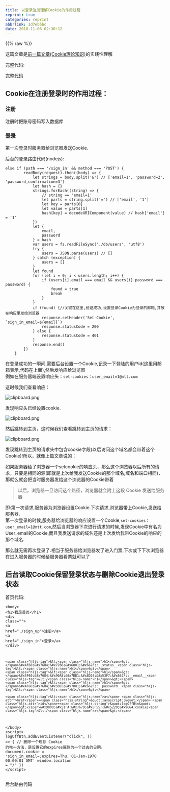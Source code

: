 ```yaml
---
title: 以登录注册理解Cookie的作用过程
reprint: true
categories: reprint
abbrlink: 1d7eb5bc
date: 2018-11-06 02:30:12
---
```


{{% raw %}}
<p>&#x8FD9;&#x7BC7;&#x6587;&#x7AE0;&#x662F;<a href="https://segmentfault.com/a/1190000016372516?_ea=4428881#articleHeader6">&#x524D;&#x4E00;&#x7BC7;&#x6587;&#x7AE0;(Cookie&#x7406;&#x8BBA;&#x77E5;&#x8BC6;)</a>&#x7684;&#x5B9E;&#x8DF5;&#x6027;&#x7406;&#x89E3;</p><p>&#x5B8C;&#x6574;&#x4EE3;&#x7801;:</p><p><a href="https://github.com/mtt3366/CookieStudy" rel="nofollow noreferrer" target="_blank">&#x5B8C;&#x6574;&#x4EE3;&#x7801;</a></p><h2 id="articleHeader0">Cookie&#x5728;&#x6CE8;&#x518C;&#x767B;&#x5F55;&#x65F6;&#x7684;&#x4F5C;&#x7528;&#x8FC7;&#x7A0B;&#xFF1A;</h2><h3 id="articleHeader1">&#x6CE8;&#x518C;</h3><p>&#x6CE8;&#x518C;&#x65F6;&#x628A;&#x8D26;&#x53F7;&#x5BC6;&#x7801;&#x5199;&#x5165;&#x6570;&#x636E;&#x5E93;</p><h3 id="articleHeader2">&#x767B;&#x5F55;</h3><p>&#x7B2C;&#x4E00;&#x6B21;&#x767B;&#x5F55;&#x65F6;&#x670D;&#x52A1;&#x5668;&#x7ED9;&#x6D4F;&#x89C8;&#x5668;&#x53D1;&#x9001;Cookie.</p><p>&#x540E;&#x53F0;&#x7684;&#x767B;&#x5F55;&#x8DEF;&#x7531;&#x4EE3;&#x7801;(nodejs):</p><div class="widget-codetool" style="display:none"><div class="widget-codetool--inner"><span class="selectCode code-tool" data-toggle="tooltip" data-placement="top" title="" data-original-title="&#x5168;&#x9009;"></span> <span type="button" class="copyCode code-tool" data-toggle="tooltip" data-placement="top" data-clipboard-text="else if (path === &apos;/sign_in&apos; &amp;&amp; method === &apos;POST&apos;) {
        readBody(request).then((body) =&gt; {
            let strings = body.split(&apos;&amp;&apos;) // [&apos;email=1&apos;, &apos;password=2&apos;, &apos;password_confirmation=3&apos;]
            let hash = {}
            strings.forEach((string) =&gt; {
                // string == &apos;email=1&apos;
                let parts = string.split(&apos;=&apos;) // [&apos;email&apos;, &apos;1&apos;]
                let key = parts[0]
                let value = parts[1]
                hash[key] = decodeURIComponent(value) // hash[&apos;email&apos;] = &apos;1&apos;
            })
            let {
                email,
                password
            } = hash
            var users = fs.readFileSync(&apos;./db/users&apos;, &apos;utf8&apos;)
            try {
                users = JSON.parse(users) // []
            } catch (exception) {
                users = []
            }
            let found
            for (let i = 0; i &lt; users.length; i++) {
                if (users[i].email === email &amp;&amp; users[i].password === password) {
                    found = true
                    break
                }
            }
            if (found) {//&#x5173;&#x952E;&#x5728;&#x8FD9;&#x91CC;,&#x9A8C;&#x8BC1;&#x6210;&#x529F;,&#x8BBE;&#x7F6E;&#x767B;&#x5F55;Cookie&#x4E3A;&#x767B;&#x5F55;&#x7684;&#x90AE;&#x7BB1;,&#x5E76;&#x653E;&#x5728;&#x54CD;&#x5E94;&#x91CC;&#x53D1;&#x7ED9;&#x6D4F;&#x89C8;&#x5668;
                response.setHeader(&apos;Set-Cookie&apos;, `sign_in_email=${email}`)
                response.statusCode = 200
            } else {
                response.statusCode = 401
            }
            response.end()
        })
    }" title="" data-original-title="&#x590D;&#x5236;"></span> <span type="button" class="saveToNote code-tool" data-toggle="tooltip" data-placement="top" title="" data-original-title="&#x653E;&#x8FDB;&#x7B14;&#x8BB0;"></span></div></div><pre class="hljs typescript"><code><span class="hljs-keyword">else</span> <span class="hljs-keyword">if</span> (path === <span class="hljs-string">&apos;/sign_in&apos;</span> &amp;&amp; method === <span class="hljs-string">&apos;POST&apos;</span>) {
        readBody(request).then(<span class="hljs-function">(<span class="hljs-params">body</span>) =&gt;</span> {
            <span class="hljs-keyword">let</span> strings = body.split(<span class="hljs-string">&apos;&amp;&apos;</span>) <span class="hljs-comment">// [&apos;email=1&apos;, &apos;password=2&apos;, &apos;password_confirmation=3&apos;]</span>
            <span class="hljs-keyword">let</span> hash = {}
            strings.forEach(<span class="hljs-function">(<span class="hljs-params"><span class="hljs-built_in">string</span></span>) =&gt;</span> {
                <span class="hljs-comment">// string == &apos;email=1&apos;</span>
                <span class="hljs-keyword">let</span> parts = <span class="hljs-built_in">string</span>.split(<span class="hljs-string">&apos;=&apos;</span>) <span class="hljs-comment">// [&apos;email&apos;, &apos;1&apos;]</span>
                <span class="hljs-keyword">let</span> key = parts[<span class="hljs-number">0</span>]
                <span class="hljs-keyword">let</span> value = parts[<span class="hljs-number">1</span>]
                hash[key] = <span class="hljs-built_in">decodeURIComponent</span>(value) <span class="hljs-comment">// hash[&apos;email&apos;] = &apos;1&apos;</span>
            })
            <span class="hljs-keyword">let</span> {
                email,
                password
            } = hash
            <span class="hljs-keyword">var</span> users = fs.readFileSync(<span class="hljs-string">&apos;./db/users&apos;</span>, <span class="hljs-string">&apos;utf8&apos;</span>)
            <span class="hljs-keyword">try</span> {
                users = <span class="hljs-built_in">JSON</span>.parse(users) <span class="hljs-comment">// []</span>
            } <span class="hljs-keyword">catch</span> (exception) {
                users = []
            }
            <span class="hljs-keyword">let</span> found
            <span class="hljs-keyword">for</span> (<span class="hljs-keyword">let</span> i = <span class="hljs-number">0</span>; i &lt; users.length; i++) {
                <span class="hljs-keyword">if</span> (users[i].email === email &amp;&amp; users[i].password === password) {
                    found = <span class="hljs-literal">true</span>
                    <span class="hljs-keyword">break</span>
                }
            }
            <span class="hljs-keyword">if</span> (found) {<span class="hljs-comment">//&#x5173;&#x952E;&#x5728;&#x8FD9;&#x91CC;,&#x9A8C;&#x8BC1;&#x6210;&#x529F;,&#x8BBE;&#x7F6E;&#x767B;&#x5F55;Cookie&#x4E3A;&#x767B;&#x5F55;&#x7684;&#x90AE;&#x7BB1;,&#x5E76;&#x653E;&#x5728;&#x54CD;&#x5E94;&#x91CC;&#x53D1;&#x7ED9;&#x6D4F;&#x89C8;&#x5668;</span>
                response.setHeader(<span class="hljs-string">&apos;Set-Cookie&apos;</span>, <span class="hljs-string">`sign_in_email=<span class="hljs-subst">${email}</span>`</span>)
                response.statusCode = <span class="hljs-number">200</span>
            } <span class="hljs-keyword">else</span> {
                response.statusCode = <span class="hljs-number">401</span>
            }
            response.end()
        })
    }</code></pre><p>&#x5728;&#x767B;&#x5F55;&#x6210;&#x529F;&#x7684;&#x4E00;&#x77AC;&#x95F4;,&#x9700;&#x8981;&#x540E;&#x53F0;&#x8BBE;&#x7F6E;&#x4E00;&#x4E2A;Cookie,&#x8BB0;&#x5F55;&#x4E00;&#x4E0B;&#x767B;&#x9646;&#x7684;&#x7528;&#x6237;id(&#x8FD9;&#x91CC;&#x7528;&#x90AE;&#x7BB1;&#x8868;&#x793A;,&#x4EE3;&#x7801;&#x5728;&#x4E0A;&#x9762;),&#x7136;&#x540E;&#x53D1;&#x54CD;&#x5E94;&#x7ED9;&#x6D4F;&#x89C8;&#x5668;<br>&#x4F8B;&#x5982;&#x5728;&#x670D;&#x52A1;&#x5668;&#x7AEF;&#x8BBE;&#x7F6E;&#x54CD;&#x5E94;&#x5934;&#xFF1A;<code>set-cookies&#xFF1A;user_email=1@mtt.com</code></p><p>&#x8FD9;&#x65F6;&#x5019;&#x6211;&#x4EEC;&#x67E5;&#x770B;&#x54CD;&#x5E94;&#xFF1A;</p><p><span class="img-wrap"><img data-src="/img/bVbhGdq?w=943&amp;h=544" src="https://static.alili.tech/img/bVbhGdq?w=943&amp;h=544" alt="clipboard.png" title="clipboard.png" style="cursor:pointer;display:inline"></span></p><p>&#x53D1;&#x73B0;&#x54CD;&#x5E94;&#x5934;&#x5DF2;&#x7ECF;&#x8BBE;&#x7F6E;cookie.</p><p><span class="img-wrap"><img data-src="/img/bVbhGdr?w=875&amp;h=465" src="https://static.alili.tech/img/bVbhGdr?w=875&amp;h=465" alt="clipboard.png" title="clipboard.png" style="cursor:pointer;display:inline"></span></p><p>&#x7136;&#x540E;&#x8DF3;&#x8F6C;&#x5230;&#x4E3B;&#x9875;&#xFF0C;&#x8FD9;&#x65F6;&#x5019;&#x6211;&#x4EEC;&#x67E5;&#x770B;&#x8DF3;&#x8F6C;&#x5230;&#x4E3B;&#x9875;&#x7684;&#x8BF7;&#x6C42;&#xFF1A;</p><p><span class="img-wrap"><img data-src="/img/bVbhGds?w=1189&amp;h=1325" src="https://static.alili.tech/img/bVbhGds?w=1189&amp;h=1325" alt="clipboard.png" title="clipboard.png" style="cursor:pointer;display:inline"></span></p><p>&#x53D1;&#x73B0;&#x8DF3;&#x8F6C;&#x5230;&#x4E3B;&#x9875;&#x7684;&#x8BF7;&#x6C42;&#x5934;&#x4E2D;&#x5305;&#x542B;cookie&#x5B57;&#x6BB5;(&#x4EE5;&#x540E;&#x8BBF;&#x95EE;&#x8FD9;&#x4E2A;&#x57DF;&#x540D;&#x90FD;&#x4F1A;&#x5E26;&#x7740;&#x8FD9;&#x4E2A;Cookie)!&#x6240;&#x4EE5;&#xFF0C;&#x5C31;&#x50CF;&#x4E0A;&#x7BC7;&#x6587;&#x7AE0;&#x8BF4;&#x7684;&#xFF1A;</p><p>&#x5982;&#x679C;&#x670D;&#x52A1;&#x5668;&#x7ED9;&#x4E86;&#x6D4F;&#x89C8;&#x5668;&#x4E00;&#x4E2A;setcookie&#x7684;&#x54CD;&#x5E94;&#x5934;&#xFF0C;&#x90A3;&#x4E48;&#x8FD9;&#x4E2A;&#x6D4F;&#x89C8;&#x5668;&#x4EE5;&#x540E;&#x6240;&#x6709;&#x7684;&#x8BF7;&#x6C42;&#xFF0C;&#x53EA;&#x8981;&#x662F;&#x76F8;&#x540C;&#x7684;&#x6E90;(&#x5373;&#x5C31;&#x662F;&#x4E0A;&#x6B21;&#x7ED9;&#x6211;&#x53D1;&#x9001;Cookie&#x7684;&#x90A3;&#x4E2A;&#x57DF;&#x540D;,&#x57DF;&#x540D;&#x548C;&#x7AEF;&#x53E3;&#x76F8;&#x540C;)&#xFF0C;&#x90A3;&#x5C31;&#x4E48;&#x5C31;&#x4F1A;&#x628A;&#x5F53;&#x65F6;&#x670D;&#x52A1;&#x5668;&#x53D1;&#x7ED9;&#x8FD9;&#x4E2A;&#x6D4F;&#x89C8;&#x5668;&#x7684;Cookie&#x5E26;&#x7740;</p><blockquote>&#x4EE5;&#x540E;&#xFF0C;&#x6D4F;&#x89C8;&#x5668;&#x4E00;&#x65E6;&#x8BBF;&#x95EE;&#x8FD9;&#x4E2A;&#x8DEF;&#x5F84;&#xFF0C;&#x6D4F;&#x89C8;&#x5668;&#x5C31;&#x4F1A;&#x9644;&#x4E0A;&#x8FD9;&#x6BB5; Cookie &#x53D1;&#x9001;&#x7ED9;&#x670D;&#x52A1;&#x5668;</blockquote><p>&#x5373;:&#x7B2C;&#x4E00;&#x6B21;&#x8BF7;&#x6C42;,&#x670D;&#x52A1;&#x5668;&#x4E3A;&#x6D4F;&#x89C8;&#x5668;&#x8BBE;&#x7F6E;Cookie.&#x4E0B;&#x6B21;&#x8BF7;&#x6C42;,&#x6D4F;&#x89C8;&#x5668;&#x5E26;&#x4E0A;Cookie,&#x53D1;&#x9001;&#x7ED9;&#x670D;&#x52A1;&#x5668;.<br>&#x7B2C;&#x4E00;&#x6B21;&#x767B;&#x5F55;&#x7684;&#x65F6;&#x5019;,&#x670D;&#x52A1;&#x5668;&#x7ED9;&#x6D4F;&#x89C8;&#x5668;&#x7684;&#x54CD;&#x5E94;&#x8BBE;&#x7F6E;&#x4E00;&#x4E2A;Cookie,<code>set-cookies&#xFF1A;user_email=1@mtt.com</code>,&#x7136;&#x540E;&#x5F53;&#x6D4F;&#x89C8;&#x5668;&#x4E0B;&#x6B21;&#x8FDB;&#x884C;&#x8BF7;&#x6C42;&#x7684;&#x65F6;&#x5019;,&#x53D1;&#x73B0;Cookie&#x4E2D;&#x6709;&#x540D;&#x4E3A;User_email&#x7684;Cookie,&#x800C;&#x4E14;&#x6211;&#x53D1;&#x9001;&#x8BF7;&#x6C42;&#x7684;&#x57DF;&#x540D;&#x8FD8;&#x662F;&#x4E0A;&#x6B21;&#x53D1;&#x7ED9;&#x6211;&#x5E26;Cookie&#x7684;&#x54CD;&#x5E94;&#x7684;&#x90A3;&#x4E2A;&#x57DF;&#x540D;.</p><p>&#x90A3;&#x4E48;&#x5C31;&#x65E0;&#x9700;&#x518D;&#x6B21;&#x767B;&#x5F55;&#x4E86;.&#x76F8;&#x5F53;&#x4E8E;&#x670D;&#x52A1;&#x5668;&#x7ED9;&#x6D4F;&#x89C8;&#x5668;&#x53D1;&#x4E86;&#x8FDB;&#x5165;&#x95E8;&#x7968;,&#x4E0B;&#x6B21;&#x6216;&#x4E0B;&#x4E0B;&#x6B21;&#x6D4F;&#x89C8;&#x5668;&#x5728;&#x8FDB;&#x5165;&#x670D;&#x52A1;&#x5668;&#x7684;&#x65F6;&#x5019;&#x7ED9;&#x670D;&#x52A1;&#x5668;&#x770B;&#x7968;&#x5C31;&#x53EF;&#x4EE5;&#x4E86;</p><h2 id="articleHeader3">&#x540E;&#x53F0;&#x8BFB;&#x53D6;Cookie&#x4FDD;&#x7559;&#x767B;&#x5F55;&#x72B6;&#x6001;&#x4E0E;&#x5220;&#x9664;Cookie&#x9000;&#x51FA;&#x767B;&#x5F55;&#x72B6;&#x6001;</h2><p>&#x9996;&#x9875;&#x4EE3;&#x7801;:</p><div class="widget-codetool" style="display:none"><div class="widget-codetool--inner"><span class="selectCode code-tool" data-toggle="tooltip" data-placement="top" title="" data-original-title="&#x5168;&#x9009;"></span> <span type="button" class="copyCode code-tool" data-toggle="tooltip" data-placement="top" data-clipboard-text="&lt;body&gt;
    &lt;h1&gt;&#x6211;&#x662F;&#x9996;&#x9875;&lt;/h1&gt;
    &lt;div class=&quot;&quot;&gt;
        &lt;a href=&quot;./sign_up&quot;&gt;&#x6CE8;&#x518C;&lt;/a&gt;
        &lt;a href=&quot;./sign_in&quot;&gt;&#x767B;&#x5F55;&lt;/a&gt;
    &lt;/div&gt;
    
    &lt;h1&gt;&#x4F60;&#x7684;&#x72B6;&#x6001;&#x662F;:__status__&lt;/h1&gt;
    &lt;h1&gt;&#x4F60;&#x7684;&#x90AE;&#x7BB1;&#x8D26;&#x53F7;&#x662F;:__email__&lt;/h1&gt;
    &lt;h1&gt;&#x4F60;&#x7684;&#x5BC6;&#x7801;&#x662F;:__password__&lt;/h1&gt;

    &lt;a href=&quot;javascript:;&quot; id=&quot;logOffBtn&quot;&gt;&#x9000;&#x51FA;&#x767B;&#x5F55;(&#x5220;&#x9664;cookie)&lt;/a&gt;

&lt;/body&gt;
&lt;script&gt;
logOffBtn.addEventListener(&quot;click&quot;, () =&gt; {
        // &#x5220;&#x9664;&#x4E00;&#x4E2A;&#x73B0;&#x5B58; Cookie &#x7684;&#x552F;&#x4E00;&#x65B9;&#x6CD5;&#xFF0C;&#x662F;&#x8BBE;&#x7F6E;&#x5B83;&#x7684;expires&#x5C5E;&#x6027;&#x4E3A;&#x4E00;&#x4E2A;&#x8FC7;&#x53BB;&#x7684;&#x65E5;&#x671F;&#x3002;
        document.cookie = &apos;sign_in_email=;expires=Thu, 01-Jan-1970 00:00:01 GMT&apos;
        window.location = &quot;/&quot;
    })
&lt;/script&gt;
" title="" data-original-title="&#x590D;&#x5236;"></span> <span type="button" class="saveToNote code-tool" data-toggle="tooltip" data-placement="top" title="" data-original-title="&#x653E;&#x8FDB;&#x7B14;&#x8BB0;"></span></div></div><pre class="hljs xml"><code><span class="hljs-tag">&lt;<span class="hljs-name">body</span>&gt;</span>
    <span class="hljs-tag">&lt;<span class="hljs-name">h1</span>&gt;</span>&#x6211;&#x662F;&#x9996;&#x9875;<span class="hljs-tag">&lt;/<span class="hljs-name">h1</span>&gt;</span>
    <span class="hljs-tag">&lt;<span class="hljs-name">div</span> <span class="hljs-attr">class</span>=<span class="hljs-string">&quot;&quot;</span>&gt;</span>
        <span class="hljs-tag">&lt;<span class="hljs-name">a</span> <span class="hljs-attr">href</span>=<span class="hljs-string">&quot;./sign_up&quot;</span>&gt;</span>&#x6CE8;&#x518C;<span class="hljs-tag">&lt;/<span class="hljs-name">a</span>&gt;</span>
        <span class="hljs-tag">&lt;<span class="hljs-name">a</span> <span class="hljs-attr">href</span>=<span class="hljs-string">&quot;./sign_in&quot;</span>&gt;</span>&#x767B;&#x5F55;<span class="hljs-tag">&lt;/<span class="hljs-name">a</span>&gt;</span>
    <span class="hljs-tag">&lt;/<span class="hljs-name">div</span>&gt;</span>
    
    <span class="hljs-tag">&lt;<span class="hljs-name">h1</span>&gt;</span>&#x4F60;&#x7684;&#x72B6;&#x6001;&#x662F;:__status__<span class="hljs-tag">&lt;/<span class="hljs-name">h1</span>&gt;</span>
    <span class="hljs-tag">&lt;<span class="hljs-name">h1</span>&gt;</span>&#x4F60;&#x7684;&#x90AE;&#x7BB1;&#x8D26;&#x53F7;&#x662F;:__email__<span class="hljs-tag">&lt;/<span class="hljs-name">h1</span>&gt;</span>
    <span class="hljs-tag">&lt;<span class="hljs-name">h1</span>&gt;</span>&#x4F60;&#x7684;&#x5BC6;&#x7801;&#x662F;:__password__<span class="hljs-tag">&lt;/<span class="hljs-name">h1</span>&gt;</span>

    <span class="hljs-tag">&lt;<span class="hljs-name">a</span> <span class="hljs-attr">href</span>=<span class="hljs-string">&quot;javascript:;&quot;</span> <span class="hljs-attr">id</span>=<span class="hljs-string">&quot;logOffBtn&quot;</span>&gt;</span>&#x9000;&#x51FA;&#x767B;&#x5F55;(&#x5220;&#x9664;cookie)<span class="hljs-tag">&lt;/<span class="hljs-name">a</span>&gt;</span>

<span class="hljs-tag">&lt;/<span class="hljs-name">body</span>&gt;</span>
<span class="hljs-tag">&lt;<span class="hljs-name">script</span>&gt;</span><span class="javascript">
logOffBtn.addEventListener(<span class="hljs-string">&quot;click&quot;</span>, () =&gt; {
        <span class="hljs-comment">// &#x5220;&#x9664;&#x4E00;&#x4E2A;&#x73B0;&#x5B58; Cookie &#x7684;&#x552F;&#x4E00;&#x65B9;&#x6CD5;&#xFF0C;&#x662F;&#x8BBE;&#x7F6E;&#x5B83;&#x7684;expires&#x5C5E;&#x6027;&#x4E3A;&#x4E00;&#x4E2A;&#x8FC7;&#x53BB;&#x7684;&#x65E5;&#x671F;&#x3002;</span>
        <span class="hljs-built_in">document</span>.cookie = <span class="hljs-string">&apos;sign_in_email=;expires=Thu, 01-Jan-1970 00:00:01 GMT&apos;</span>
        <span class="hljs-built_in">window</span>.location = <span class="hljs-string">&quot;/&quot;</span>
    })
</span><span class="hljs-tag">&lt;/<span class="hljs-name">script</span>&gt;</span>
</code></pre><p>&#x540E;&#x53F0;&#x8DEF;&#x7531;&#x4EE3;&#x7801;</p><div class="widget-codetool" style="display:none"><div class="widget-codetool--inner"><span class="selectCode code-tool" data-toggle="tooltip" data-placement="top" title="" data-original-title="&#x5168;&#x9009;"></span> <span type="button" class="copyCode code-tool" data-toggle="tooltip" data-placement="top" data-clipboard-text="if (path === &apos;/&apos;) {
        response.statusCode = 200
        let string = fs.readFileSync(&apos;./index.html&apos;)
        string = string.toString();
        var users = fs.readFileSync(&apos;./db/users&apos;, &apos;utf8&apos;)
        users = JSON.parse(users)//&#x8F6C;&#x5316;&#x4E3A;user&#x5BF9;&#x8C61;&#x6570;&#x7EC4;

        console.log(users);
        let cookies = request.headers.cookie || &apos;&apos;//[&apos;email=111&apos;, &apos;asdasd=111&apos;]
        cookies = cookies.split(&quot;; &quot;)
        let hash={}
        cookies.forEach((string)=&gt;{
            let parts = string.split(&quot;=&quot;)
            let key = parts[0]
            let value = parts[1]
            hash[key] = value;
        })
        
        let eamil = hash.sign_in_email
        let foundedUser
        users.forEach((userObj)=&gt;{
            if(userObj.email===eamil){
                foundedUser = userObj;
            }
        })
        console.log(foundedUser);
        if(foundedUser){
            string = string.replace(&apos;__status__&apos;, &apos;&#x5DF2;&#x767B;&#x5F55;&apos;)
            string = string.replace(&apos;__email__&apos;, foundedUser.email)
            string = string.replace(&apos;__password__&apos;, foundedUser.password)
        }else{
            string = string.replace(&apos;__status__&apos;, &apos;&#x672A;&#x767B;&#x5F55;,&#x8BF7;&#x53BB;&#x767B;&#x5F55;&apos;)
            string = string.replace(&apos;__email__&apos;, &apos;&#x6CA1;&apos;)
            string = string.replace(&apos;__password__&apos;, &apos;&#x6CA1;&apos;)
        }
        
        response.setHeader(&apos;Content-Type&apos;, &apos;text/html;charset=utf-8&apos;)
        response.write(string)
        response.end()
    }" title="" data-original-title="&#x590D;&#x5236;"></span> <span type="button" class="saveToNote code-tool" data-toggle="tooltip" data-placement="top" title="" data-original-title="&#x653E;&#x8FDB;&#x7B14;&#x8BB0;"></span></div></div><pre class="hljs typescript"><code><span class="hljs-keyword">if</span> (path === <span class="hljs-string">&apos;/&apos;</span>) {
        response.statusCode = <span class="hljs-number">200</span>
        <span class="hljs-keyword">let</span> <span class="hljs-built_in">string</span> = fs.readFileSync(<span class="hljs-string">&apos;./index.html&apos;</span>)
        <span class="hljs-built_in">string</span> = <span class="hljs-built_in">string</span>.toString();
        <span class="hljs-keyword">var</span> users = fs.readFileSync(<span class="hljs-string">&apos;./db/users&apos;</span>, <span class="hljs-string">&apos;utf8&apos;</span>)
        users = <span class="hljs-built_in">JSON</span>.parse(users)<span class="hljs-comment">//&#x8F6C;&#x5316;&#x4E3A;user&#x5BF9;&#x8C61;&#x6570;&#x7EC4;</span>

        <span class="hljs-built_in">console</span>.log(users);
        <span class="hljs-keyword">let</span> cookies = request.headers.cookie || <span class="hljs-string">&apos;&apos;</span><span class="hljs-comment">//[&apos;email=111&apos;, &apos;asdasd=111&apos;]</span>
        cookies = cookies.split(<span class="hljs-string">&quot;; &quot;</span>)
        <span class="hljs-keyword">let</span> hash={}
        cookies.forEach(<span class="hljs-function">(<span class="hljs-params"><span class="hljs-built_in">string</span></span>)=&gt;</span>{
            <span class="hljs-keyword">let</span> parts = <span class="hljs-built_in">string</span>.split(<span class="hljs-string">&quot;=&quot;</span>)
            <span class="hljs-keyword">let</span> key = parts[<span class="hljs-number">0</span>]
            <span class="hljs-keyword">let</span> value = parts[<span class="hljs-number">1</span>]
            hash[key] = value;
        })
        
        <span class="hljs-keyword">let</span> eamil = hash.sign_in_email
        <span class="hljs-keyword">let</span> foundedUser
        users.forEach(<span class="hljs-function">(<span class="hljs-params">userObj</span>)=&gt;</span>{
            <span class="hljs-keyword">if</span>(userObj.email===eamil){
                foundedUser = userObj;
            }
        })
        <span class="hljs-built_in">console</span>.log(foundedUser);
        <span class="hljs-keyword">if</span>(foundedUser){
            <span class="hljs-built_in">string</span> = <span class="hljs-built_in">string</span>.replace(<span class="hljs-string">&apos;__status__&apos;</span>, <span class="hljs-string">&apos;&#x5DF2;&#x767B;&#x5F55;&apos;</span>)
            <span class="hljs-built_in">string</span> = <span class="hljs-built_in">string</span>.replace(<span class="hljs-string">&apos;__email__&apos;</span>, foundedUser.email)
            <span class="hljs-built_in">string</span> = <span class="hljs-built_in">string</span>.replace(<span class="hljs-string">&apos;__password__&apos;</span>, foundedUser.password)
        }<span class="hljs-keyword">else</span>{
            <span class="hljs-built_in">string</span> = <span class="hljs-built_in">string</span>.replace(<span class="hljs-string">&apos;__status__&apos;</span>, <span class="hljs-string">&apos;&#x672A;&#x767B;&#x5F55;,&#x8BF7;&#x53BB;&#x767B;&#x5F55;&apos;</span>)
            <span class="hljs-built_in">string</span> = <span class="hljs-built_in">string</span>.replace(<span class="hljs-string">&apos;__email__&apos;</span>, <span class="hljs-string">&apos;&#x6CA1;&apos;</span>)
            <span class="hljs-built_in">string</span> = <span class="hljs-built_in">string</span>.replace(<span class="hljs-string">&apos;__password__&apos;</span>, <span class="hljs-string">&apos;&#x6CA1;&apos;</span>)
        }
        
        response.setHeader(<span class="hljs-string">&apos;Content-Type&apos;</span>, <span class="hljs-string">&apos;text/html;charset=utf-8&apos;</span>)
        response.write(<span class="hljs-built_in">string</span>)
        response.end()
    }</code></pre><p>&#x5728;&#x6CA1;&#x6709;Cookie&#x7684;&#x65F6;&#x5019;,&#x9996;&#x9875;&#x7684;&#x72B6;&#x6001;</p><p><span class="img-wrap"><img data-src="/img/bVbhJaG?w=841&amp;h=428" src="https://static.alili.tech/img/bVbhJaG?w=841&amp;h=428" alt="clipboard.png" title="clipboard.png" style="cursor:pointer;display:inline"></span></p><p>&#x767B;&#x5F55;&#x4E4B;&#x540E;,&#x540E;&#x53F0;&#x6839;&#x636E;Cookie&#x67E5;&#x8BE2;&#x6570;&#x636E;&#x5E93;,&#x5C06;&#x7528;&#x6237;&#x540D;&#x4E0E;&#x5BC6;&#x7801;&#x4F20;&#x5230;&#x524D;&#x53F0;&#x7684;&#x9996;&#x9875;&#x4E0A;</p><p><span class="img-wrap"><img data-src="/img/bVbhJa1?w=1077&amp;h=1070" src="https://static.alili.tech/img/bVbhJa1?w=1077&amp;h=1070" alt="clipboard.png" title="clipboard.png" style="cursor:pointer;display:inline"></span></p><p>&#x9000;&#x51FA;&#x767B;&#x5F55;&#x5C06;&#x5220;&#x9664;Cookie&#x5E76;&#x5237;&#x65B0;&#x9875;&#x9762;,&#x91CD;&#x65B0;&#x56DE;&#x5230;&#x672A;&#x767B;&#x5F55;&#x7684;&#x72B6;&#x6001;</p><h2 id="articleHeader4">Cookie&#x5728;&#x767B;&#x5F55;&#x7684;&#x65F6;&#x5019;&#x7684;&#x7279;&#x70B9;</h2><p>&#x6211;&#x4EEC;&#x5F97;&#x5230;Cookie&#x7684;&#x7279;&#x70B9;:</p><ol><li>&#x7B2C;&#x4E00;&#x6B21;&#x767B;&#x5F55;&#x7684;&#x65F6;&#x5019;,&#x670D;&#x52A1;&#x5668;&#x901A;&#x8FC7; Set-Cookie &#x54CD;&#x5E94;&#x5934;&#x8BBE;&#x7F6E; Cookie,&#x7136;&#x540E;&#x4EE5;&#x54CD;&#x5E94;&#x7684;&#x5F62;&#x5F0F;&#x53D1;&#x7ED9;&#x6D4F;&#x89C8;&#x5668;</li><li>&#x6D4F;&#x89C8;&#x5668;&#x5F97;&#x5230; &#x54CD;&#x5E94;&#x4E2D;Cookie &#x4E4B;&#x540E;&#xFF0C;&#x4E4B;&#x540E;&#x6BCF;&#x6B21;&#x8BF7;&#x6C42;&#x8FD9;&#x4E2A;&#x57DF;&#x540D;&#x90FD;&#x8981;&#x5E26;&#x4E0A;&#x8FD9;&#x4E2A; Cookie</li><li>&#x4E4B;&#x540E;&#x670D;&#x52A1;&#x5668;&#x8BFB;&#x53D6;&#x5F53;&#x65F6;&#x81EA;&#x5DF1;&#x8BBE;&#x7F6E;&#x7684; Cookie &#x5C31;&#x77E5;&#x9053;&#x767B;&#x5F55;&#x7528;&#x6237;&#x7684;&#x4FE1;&#x606F;&#xFF08;email&#xFF09;</li></ol><h2 id="articleHeader5">&#x51E0;&#x4E2A;&#x5173;&#x4E8E;Cookie&#x7684;&#x95EE;&#x9898;</h2><p>1.&#x6211;&#x5728; Chrome &#x767B;&#x5F55;&#x4E86;&#x5F97;&#x5230; Cookie&#xFF0C;&#x7528; Safari &#x8BBF;&#x95EE;&#xFF0C;Safari &#x4F1A;&#x5E26;&#x4E0A; Cookie &#x5417;<br>no</p><p>2.Cookie &#x5B58;&#x5728;&#x54EA;<br>Windows &#x5B58;&#x5728; C &#x76D8;&#x7684;&#x4E00;&#x4E2A;&#x6587;&#x4EF6;&#x91CC;</p><p>3.Cookie&#x4F1A;&#x88AB;&#x7528;&#x6237;&#x7BE1;&#x6539;&#x5417;&#xFF1F;<br>&#x53EF;&#x4EE5;&#xFF0C;&#x4F8B;&#x5982;&#x5728;&#x8C37;&#x6B4C;&#x6D4F;&#x89C8;&#x5668;&#x5F00;&#x53D1;&#x8005;&#x6A21;&#x5F0F;&#x4E0B;&#x7684;application-&gt;Cookie&#x4E2D;&#x53EF;&#x4EE5;&#x624B;&#x52A8;&#x4FEE;&#x6539;,&#x4FEE;&#x6539;&#x4E4B;&#x540E;,&#x4E0B;&#x6B21;&#x53D1;&#x9001;&#x8BF7;&#x6C42;&#x65F6;,&#x9644;&#x5E26;&#x7684;&#x5C31;&#x662F;&#x4FEE;&#x6539;&#x540E;&#x7684;Cookie</p><p><span class="img-wrap"><img data-src="https://image-static.segmentfault.com/269/812/2698121046-5b9bc1e20a4ba_articlex" src="https://static.alili.techhttps://image-static.segmentfault.com/269/812/2698121046-5b9bc1e20a4ba_articlex" alt="&#x4FEE;&#x6539;Cookie" title="&#x4FEE;&#x6539;Cookie" style="cursor:pointer;display:inline"></span></p><p>JS&#x4E2D;&#x4E5F;&#x6709;&#x53EF;&#x4EE5;&#x64CD;&#x4F5C;cookie&#x7684;api<br>( &#x5047;&#x5982;&#x6362;&#x6210;&#x522B;&#x7684;&#x7528;&#x6237;&#x7684;&#x8D26;&#x53F7;,&#x90A3;&#x4E48;&#x8FD8;&#x53EF;&#x4EE5;&#x767B;&#x5F55;&#x6210;&#x529F;&#x7684;&#x8BDD;,&#x5C31;&#x4F1A;&#x5B58;&#x5728;&#x98CE;&#x9669;&#x95EE;&#x9898;.Session &#x6765;&#x89E3;&#x51B3;&#x8FD9;&#x4E2A;&#x95EE;&#x9898;&#xFF0C;&#x9632;&#x6B62;&#x7528;&#x6237;&#x7BE1;&#x6539;)<br>&#x540E;&#x7AEF;&#x53EF;&#x4EE5;&#x5F3A;&#x5236;&#x8BBE;&#x7F6E;&#x4E0D;&#x5141;&#x8BB8;&#x4FEE;&#x6539;Cookie&#xFF0C;&#x53EA;&#x8981;&#x5C06;Cookie&#x7684;&#x5C5E;&#x6027;&#x8BBE;&#x7F6E;&#x4E3A;<code>Httponly</code>&#x5373;&#x53EF;(&#x8FD8;&#x53EF;&#x4EE5;&#x624B;&#x52A8;&#x6539;,&#x4F46;&#x662F;JS&#x6539;&#x4E0D;&#x4E86;,&#x4E5F;&#x65E0;&#x6CD5;&#x83B7;&#x53D6;),&#x5177;&#x4F53;&#x8BED;&#x6CD5;&#x770B; MDN<br>4.Cookie &#x6709;&#x6548;&#x671F;&#x5417;&#xFF1F;<br>&#x9ED8;&#x8BA4;&#x6709;&#x6548;&#x671F;20&#x5206;&#x949F;&#x5DE6;&#x53F3;&#xFF0C;&#x4E0D;&#x540C;&#x6D4F;&#x89C8;&#x5668;&#x7B56;&#x7565;&#x4E0D;&#x540C;(&#x5982;&#x679C;&#x6D4F;&#x89C8;&#x5668;&#x4E00;&#x76F4;&#x5F00;&#x7740;,&#x90A3;&#x4E48;Cookie&#x4E0D;&#x4F1A;&#x88AB;&#x5220;&#x9664;.&#x5982;&#x679C;&#x5173;&#x95ED;&#x6D4F;&#x89C8;&#x5668;,&#x90A3;&#x4E48;&#x6D4F;&#x89C8;&#x5668;&#x4E3A;&#x4E86;&#x5B89;&#x5168;&#x8003;&#x8651;,20&#x5206;&#x949F;&#x5DE6;&#x53F3;&#x540E;&#x53EF;&#x80FD;&#x4F1A;&#x5220;&#x9664;Cookie.&#x8FD9;&#x4E5F;&#x53D6;&#x51B3;&#x4E8E;&#x670D;&#x52A1;&#x5668;&#x5982;&#x4F55;&#x8BBE;&#x7F6E;Cookie&#x7684;&#x6709;&#x6548;&#x671F;)<br>&#x540E;&#x7AEF;&#x53EF;&#x4EE5;&#x5F3A;&#x5236;&#x8BBE;&#x7F6E;&#x6709;&#x6548;&#x671F;&#xFF0C;&#x5177;&#x4F53;&#x8BED;&#x6CD5;&#x770B; MDN<br>Cookie &#x9075;&#x5B88;&#x540C;&#x6E90;&#x7B56;&#x7565;&#x5417;&#xFF1F;<br>&#x4E5F;&#x6709;&#xFF0C;&#x4E0D;&#x8FC7;&#x8DDF; AJAX &#x7684;&#x540C;&#x6E90;&#x7B56;&#x7565;&#x7A0D;&#x5FAE;&#x6709;&#x4E9B;&#x4E0D;&#x540C;&#x3002;<br>&#x5F53;&#x8BF7;&#x6C42; qq.com &#x4E0B;&#x7684;&#x8D44;&#x6E90;&#x65F6;&#xFF0C;&#x6D4F;&#x89C8;&#x5668;&#x4F1A;&#x9ED8;&#x8BA4;&#x5E26;&#x4E0A; qq.com &#x5BF9;&#x5E94;&#x7684; Cookie&#xFF0C;&#x4E0D;&#x4F1A;&#x5E26;&#x4E0A; baidu.com &#x5BF9;&#x5E94;&#x7684; Cookie<br>&#x5F53;&#x8BF7;&#x6C42; v.qq.com &#x4E0B;&#x7684;&#x8D44;&#x6E90;&#x65F6;&#xFF0C;&#x6D4F;&#x89C8;&#x5668;&#x4E0D;&#x4EC5;&#x4F1A;&#x5E26;&#x4E0A; v.qq.com &#x7684;Cookie&#xFF0C;&#x8FD8;&#x4F1A;&#x5E26;&#x4E0A; qq.com &#x7684; Cookie<br>&#x53E6;&#x5916; Cookie &#x8FD8;&#x53EF;&#x4EE5;&#x6839;&#x636E;&#x8DEF;&#x5F84;&#x505A;&#x9650;&#x5236;&#xFF0C;&#x8BF7;&#x81EA;&#x884C;&#x4E86;&#x89E3;&#xFF0C;&#x8FD9;&#x4E2A;&#x529F;&#x80FD;&#x7528;&#x5F97;&#x6BD4;&#x8F83;&#x5C11;&#x3002;</p><h2 id="articleHeader6">&#x9700;&#x8981;&#x6CE8;&#x610F;&#x7684;&#x7EC6;&#x8282;&#x95EE;&#x9898;</h2><h3 id="articleHeader7">&#x4E3A;&#x4EC0;&#x4E48;&#x524D;&#x540E;&#x7AEF;&#x90FD;&#x8981;&#x8FDB;&#x884C;&#x8868;&#x5355;&#x9A8C;&#x8BC1;?</h3><p>&#x524D;&#x540E;&#x7AEF;&#x90FD;&#x8981;&#x9A8C;&#x8BC1;&#x90AE;&#x7BB1;&#x683C;&#x5F0F;&#x662F;&#x5426;&#x6B63;&#x786E;&#xFF0C;&#x8D26;&#x53F7;&#x5BC6;&#x7801;&#x683C;&#x5F0F;&#x662F;&#x5426;&#x6B63;&#x786E;&#xFF0C;&#x4E24;&#x6B21;&#x63D0;&#x4EA4;&#x7684;&#x5BC6;&#x7801;&#x662F;&#x5426;&#x76F8;&#x540C;&#x7B49;&#x3002;<br>&#x56E0;&#x4E3A;&#x9ED1;&#x5BA2;&#x53EF;&#x4EE5;&#x7ED5;&#x8FC7;&#x524D;&#x7AEF;&#x7684;js&#x9A8C;&#x8BC1;&#x6D41;&#x7A0B;&#xFF0C;&#x4F8B;&#x5982;&#x9ED1;&#x5BA2;&#x53EF;&#x4EE5;&#x76F4;&#x63A5;&#x4F7F;&#x7528;curl &#x8FDB;&#x884C;&#x8BF7;&#x6C42;&#x7684;&#x53D1;&#x9001;&#xFF0C;&#x76F4;&#x63A5;&#x4E0E;&#x540E;&#x53F0;&#x670D;&#x52A1;&#x5668;&#x8FDB;&#x884C;&#x4EA4;&#x4E92;&#x3002;<br>&#x5982;&#x56FE;:</p><p><span class="img-wrap"><img data-src="https://image-static.segmentfault.com/410/641/4106417372-5baf73ddaef3e_articlex" src="https://static.alili.techhttps://image-static.segmentfault.com/410/641/4106417372-5baf73ddaef3e_articlex" alt="clipboard.png" title="clipboard.png" style="cursor:pointer"></span></p><p>&#x6240;&#x4EE5;&#x540E;&#x53F0;&#x4E5F;&#x9700;&#x8981;&#x8FDB;&#x884C;&#x8868;&#x5355;&#x9A8C;&#x8BC1;&#x3002;</p><h3 id="articleHeader8">Cookie&#x5982;&#x4F55;&#x624B;&#x52A8;&#x5173;&#x95ED;</h3><p><span class="img-wrap"><img data-src="https://image-static.segmentfault.com/236/619/2366198568-5baf39b6c0fa5_articlex" src="https://static.alili.techhttps://image-static.segmentfault.com/236/619/2366198568-5baf39b6c0fa5_articlex" alt="clipboard.png" title="clipboard.png" style="cursor:pointer;display:inline"></span></p><h3 id="articleHeader9">&#x7FFB;&#x8BD1;</h3><p>cookie&#xFF1A;&#x66F2;&#x5947;&#x997C;<br>cache-control&#xFF1A;&#x7F13;&#x5B58;&#x63A7;&#x5236;</p>
{{% /raw %}}

# 版权声明
本文资源来源互联网，仅供学习研究使用，版权归该资源的合法拥有者所有，
本文仅用于学习、研究和交流目的。转载请注明出处、完整链接以及原作者。
原作者若认为本站侵犯了您的版权，请联系我们，我们会立即删除！

## 原文标题
以登录注册理解Cookie的作用过程

## 原文链接
[https://segmentfault.com/a/1190000016579340](https://segmentfault.com/a/1190000016579340)

